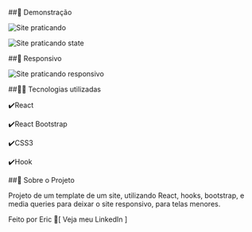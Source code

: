 ##🎥 Demonstração

![Site praticando ](https://user-images.githubusercontent.com/68076508/164801642-3c3e82f4-8feb-47a8-9174-11c3090a883e.gif)

![Site praticando state](https://user-images.githubusercontent.com/68076508/164801040-dfa8654e-167e-4626-8ab5-6f7624d42339.gif)

##📱 Responsivo

![Site praticando responsivo](https://user-images.githubusercontent.com/68076508/164801457-cc830011-1d7e-4f7a-9bfb-5389d9d51873.gif)

##👨‍💻 Tecnologias utilizadas

✔️React

✔️React Bootstrap

✔️CSS3

✔️Hook

##📃 Sobre o Projeto

Projeto de um template de um site, utilizando React, hooks, bootstrap, e media queries para deixar o site responsivo, para telas menores. 

Feito por Eric 🌌[ Veja meu LinkedIn ]
